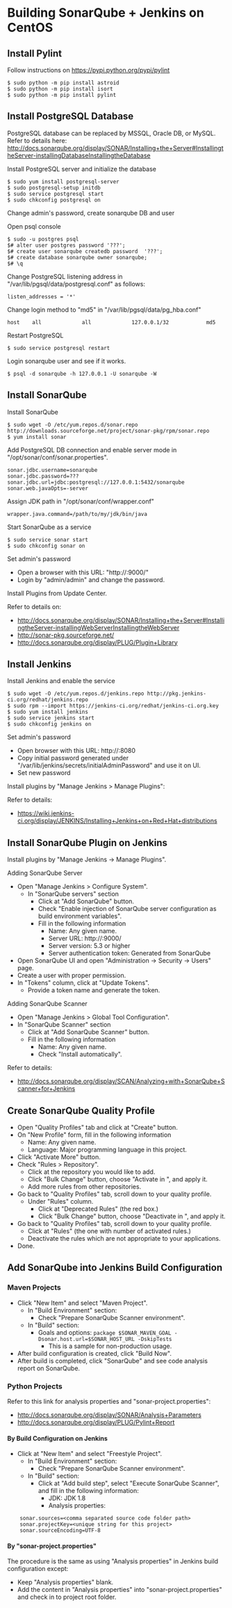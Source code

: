 # Building SonarQube + Jenkins on CentOS

## Install Pylint

Follow instructions on <https://pypi.python.org/pypi/pylint>

    $ sudo python -m pip install astroid
    $ sudo python -m pip install isort
    $ sudo python -m pip install pylint

## Install PostgreSQL Database

PostgreSQL database can be replaced by MSSQL, Oracle DB, or MySQL. Refer to details here: <http://docs.sonarqube.org/display/SONAR/Installing+the+Server#InstallingtheServer-installingDatabaseInstallingtheDatabase>

Install PostgreSQL server and initialize the database

    $ sudo yum install postgresql-server
    $ sudo postgresql-setup initdb
    $ sudo service postgresql start
    $ sudo chkconfig postgresql on

Change admin's password, create sonarqube DB and user

Open psql console

    $ sudo -u postgres psql
    $# alter user postgres password '???';
    $# create user sonarqube createdb password  '???';
    $# create database sonarqube owner sonarqube;
    $# \q

Change PostgreSQL listening address in "/var/lib/pgsql/data/postgresql.conf" as follows:

    listen_addresses = '*'

Change login method to "md5" in "/var/lib/pgsql/data/pg_hba.conf"

    host    all             all             127.0.0.1/32            md5

Restart PostgreSQL

    $ sudo service postgresql restart

Login sonarqube user and see if it works.

    $ psql -d sonarqube -h 127.0.0.1 -U sonarqube -W

## Install SonarQube

Install SonarQube

    $ sudo wget -O /etc/yum.repos.d/sonar.repo http://downloads.sourceforge.net/project/sonar-pkg/rpm/sonar.repo
    $ yum install sonar

Add PostgreSQL DB connection and enable server mode in "/opt/sonar/conf/sonar.properties".
 
    sonar.jdbc.username=sonarqube
    sonar.jdbc.password=???
    sonar.jdbc.url=jdbc:postgresql://127.0.0.1:5432/sonarqube
    sonar.web.javaOpts=-server

Assign JDK path in "/opt/sonar/conf/wrapper.conf"

    wrapper.java.command=/path/to/my/jdk/bin/java

Start SonarQube as a service

    $ sudo service sonar start
    $ sudo chkconfig sonar on

Set admin's password
* Open a browser with this URL: "http://<host IP>:9000/"
* Login by "admin/admin" and change the password.

Install Plugins from Update Center.

Refer to details on:
* <http://docs.sonarqube.org/display/SONAR/Installing+the+Server#InstallingtheServer-installingWebServerInstallingtheWebServer>
* <http://sonar-pkg.sourceforge.net/>
* <http://docs.sonarqube.org/display/PLUG/Plugin+Library>

## Install Jenkins

Install Jenkins and enable the service

    $ sudo wget -O /etc/yum.repos.d/jenkins.repo http://pkg.jenkins-ci.org/redhat/jenkins.repo
    $ sudo rpm --import https://jenkins-ci.org/redhat/jenkins-ci.org.key
    $ sudo yum install jenkins
    $ sudo service jenkins start
    $ sudo chkconfig jenkins on

Set admin's password
* Open browser with this URL: http://<host IP>:8080
* Copy initial password generated under "/var/lib/jenkins/secrets/initialAdminPassword" and use it on UI.
* Set new password

Install plugins by "Manage Jenkins > Manage Plugins":

Refer to details:
* <https://wiki.jenkins-ci.org/display/JENKINS/Installing+Jenkins+on+Red+Hat+distributions>

## Install SonarQube Plugin on Jenkins

Install plugins by "Manage Jenkins -> Manage Plugins".

Adding SonarQube Server
* Open "Manage Jenkins > Configure System".
  * In "SonarQube servers" section
    * Click at "Add SonarQube" button.
    * Check "Enable injection of SonarQube server configuration as build environment variables".
    * Fill in the following information
      * Name: Any given name.
      * Server URL: http://<host IP>:9000/
      * Server version: 5.3 or higher
      * Server authentication token: Generated from SonarQube
* Open SonarQube UI and open "Administration -> Security -> Users" page.
* Create a user with proper permission.
* In "Tokens" column, click at "Update Tokens".
  * Provide a token name and generate the token.

Adding SonarQube Scanner
* Open "Manage Jenkins > Global Tool Configuration".
* In "SonarQube Scanner" section
  * Click at "Add SonarQube Scanner" button.
  * Fill in the following information
    * Name: Any given name.
    * Check "Install automatically".

Refer to details:
* <http://docs.sonarqube.org/display/SCAN/Analyzing+with+SonarQube+Scanner+for+Jenkins>

## Create SonarQube Quality Profile

* Open "Quality Profiles" tab and click at "Create" button.
* On "New Profile" form, fill in the following information
  * Name: Any given name.
  * Language: Major programming language in this project.
* Click "Activate More" button.
* Check "Rules > Repository".
  * Click at the repository you would like to add.
  * Click "Bulk Change" button, choose "Activate in <your profile name>", and apply it.
  * Add more rules from other repositories.
* Go back to "Quality Profiles" tab, scroll down to your quality profile.
  * Under "Rules" column.
    * Click at "Deprecated Rules" (the red box.)
    * Click "Bulk Change" button, choose "Deactivate in <your profile name>", and apply it.
* Go back to "Quality Profiles" tab, scroll down to your quality profile.
  * Click at "Rules" (the one with number of activated rules.)
  * Deactivate the rules which are not appropriate to your applications.
* Done.

## Add SonarQube into Jenkins Build Configuration

### Maven Projects

* Click "New Item" and select "Maven Project".
  * In "Build Environment" section:
    * Check "Prepare SonarQube Scanner environment".
  * In "Build" section:
    * Goals and options: `package $SONAR_MAVEN_GOAL -Dsonar.host.url=$SONAR_HOST_URL -DskipTests`
      * This is a sample for non-production usage. 
* After build configuration is created, click "Build Now".
* After build is completed, click "SonarQube" and see code analysis report on SonarQube.

### Python Projects

Refer to this link for analysis properties and "sonar-project.properties":
* <http://docs.sonarqube.org/display/SONAR/Analysis+Parameters>
* <http://docs.sonarqube.org/display/PLUG/Pylint+Report>

#### By Build Configuration on Jenkins

* Click at "New Item" and select "Freestyle Project".
  * In "Build Environment" section:
    * Check "Prepare SonarQube Scanner environment".
  * In "Build" section:
    * Click at "Add build step", select "Execute SonarQube Scanner", and fill in the following information:
      * JDK: JDK 1.8
      * Analysis properties:
```
    sonar.sources=<comma separated source code folder path>
    sonar.projectKey=<unique string for this project>
    sonar.sourceEncoding=UTF-8
```

#### By "sonar-project.properties"

The procedure is the same as using "Analysis properties" in Jenkins build configuration except:
* Keep "Analysis properties" blank.
* Add the content in "Analysis properties" into "sonar-project.properties" and check in to project root folder.
